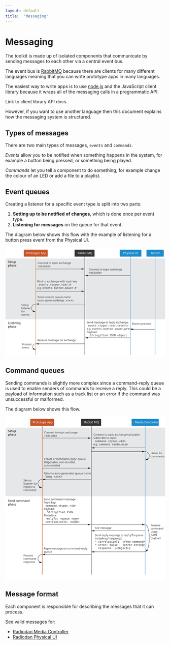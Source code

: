 ```yaml
---
layout: default
title:  "Messaging"
---
```


Messaging
===

The toolkit is made up of isolated components that communicate by sending messages to each other via a central event bus.

The event bus is [RabbitMQ](https://www.rabbitmq.com/) because there are clients for many different languages meaning that you can write prototype apps in many languages.

The easiest way to write apps is to use [node.js](http://nodejs.org/) and the JavaScript client library because it wraps all of the messaging calls in a programmatic API.

<p class="todo">Link to client library API docs.</p>

However, if you want to use another language then this document explains how the messaging system is structured.

Types of messages
---

There are two main types of messages, `events` and `commands`.

*Events* allow you to be notified when something happens in the system, for example a button being pressed, or something being played.

*Commands* let you tell a component to do something, for example change the colour of an LED or add a file to a playlist.

Event queues
---

Creating a listener for a specific event type is split into two parts:

1. **Setting up to be notified of changes**, which is done once per event type.
2. **Listening for messages** on the queue for that event.

The diagram below shows this flow with the example of listening for a button press event from the Physical UI.

<a href="assets/message-queue-events.svg" title="Expand image">
  <img src="assets/message-queue-events.svg">
</a>

Command queues
---

Sending commands is slightly more complex since a command-reply queue is used to enable senders of commands to receive a reply. This could be a payload of information such as a track list or an error if the command was unsuccessful or malformed.

The diagram below shows this flow.

<a href="assets/message-queue-commands.svg" title="Expand image">
  <img src="assets/message-queue-commands.svg">
</a>

Message format
---

Each component is responsible for describing the messages that it can process.

See valid messages for:

 - [Radiodan Media Controller](https://github.com/radiodan/radiodan.js/blob/master/docs/message-format.md)
 - [Radiodan Physical UI](https://github.com/radiodan/physical-ui/blob/master/docs/message-format.markdown)

